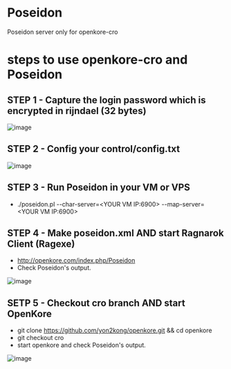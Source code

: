 # Poseidon
Poseidon server only for openkore-cro

# steps to use openkore-cro and Poseidon

## STEP 1 - Capture the login password which is encrypted in rijndael (32 bytes)
![image](https://github.com/yon2kong/Poseidon/blob/master/doc/password.png)

## STEP 2 - Config your control/config.txt
![image](https://github.com/yon2kong/Poseidon/blob/master/doc/config.png)

## STEP 3 - Run Poseidon in your VM or VPS
- ./poseidon.pl --char-server=\<YOUR VM IP:6900\> --map-server=\<YOUR VM IP:6900\>

## STEP 4 - Make poseidon.xml AND start Ragnarok Client (Ragexe)
- http://openkore.com/index.php/Poseidon
- Check Poseidon's output.

![image](https://github.com/yon2kong/Poseidon/blob/master/doc/poseidon2.png)

## SETP 5 - Checkout cro branch AND start OpenKore
- git clone https://github.com/yon2kong/openkore.git && cd openkore
- git checkout cro
- start openkore and check Poseidon's output.

![image](https://github.com/yon2kong/Poseidon/blob/master/doc/poseidon3.png)
